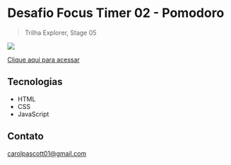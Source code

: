 # Desafio Focus Timer 02 - Pomodoro

> Trilha Explorer, Stage 05

<img src="https://github.com/carolpascott/desafio_focus_timer_2/blob/main/image/preview.jpeg?raw=true">


[Clique aqui para acessar](https://carolpascott.github.io/desafio_focus_timer_2/)

## Tecnologias
- HTML
- CSS
- JavaScript

## Contato
carolpascott01@gmail.com
